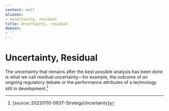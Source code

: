 ```yaml
---
context: null
aliases:
- uncertainty, residual
title: Uncertainty, residual
domain:
- ''
---
```


# Uncertainty, Residual

The uncertainty that remains after the best possible analysis has been done is what we call residual uncertainty—for example, the outcome of an ongoing regulatory debate or the performance attributes of a technology still in development.[^1]

[^1]: [source::20220110-0937-StrategyUncertainty]
